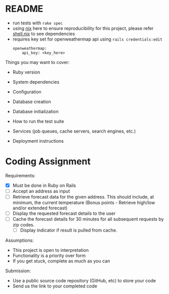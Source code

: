 # README

-   run tests with `rake spec`
-   using [nix] here to ensure reproducibility for this project, please refer [shell.nix](/shell.nix) to see dependencies
-   requires key set for openweathermap api using `rails credentials:edit` <br>
    ```
    openweathermap:
        api_key: <key_here>
    ```

[nix]: https://nixos.org/download.html

Things you may want to cover:

-   Ruby version

-   System dependencies

-   Configuration

-   Database creation

-   Database initialization

-   How to run the test suite

-   Services (job queues, cache servers, search engines, etc.)

-   Deployment instructions

# Coding Assignment

Requirements:

-   [x] Must be done in Ruby on Rails
-   [ ] Accept an address as input
-   [ ] Retrieve forecast data for the given address. This should include, at minimum, the
        current temperature (Bonus points - Retrieve high/low and/or extended forecast)
-   [ ] Display the requested forecast details to the user
-   [ ] Cache the forecast details for 30 minutes for all subsequent requests by zip codes.
    -   [ ] Display indicator if result is pulled from cache.

Assumptions:

-   This project is open to interpretation
-   Functionality is a priority over form
-   If you get stuck, complete as much as you can

Submission:

-   Use a public source code repository (GitHub, etc) to store your code
-   Send us the link to your completed code
